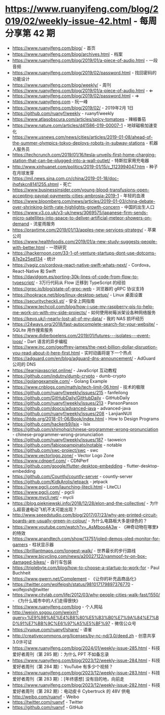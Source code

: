 # https://www.ruanyifeng.com/blog/2019/02/weekly-issue-42.html - 每周分享第 42 期

- https://www.ruanyifeng.com/blog/ - 首页
- https://www.ruanyifeng.com/blog/archives.html - 档案
- https://www.ruanyifeng.com/blog/2019/01/a-piece-of-audio.html - 一段音频
- https://www.ruanyifeng.com/blog/2019/02/password.html - 找回密码的功能设计
- https://www.ruanyifeng.com/blog/weekly/ - 周刊
- https://www.ruanyifeng.com/blog/2019/01/a-piece-of-audio.html - ⇐
- https://www.ruanyifeng.com/blog/2019/02/password.html - ⇒
- https://www.ruanyifeng.com - 阮一峰
- https://www.ruanyifeng.com/blog/2019/02/ - 2019年2月 1日
- https://github.com/ruanyf/weekly - ruanyf/weekly
- https://www.atlasobscura.com/articles/spicy-tomatoes - 辣椒番茄
- https://www.nature.com/articles/d41586-019-00007-1 - 地球磁极加速变化
- https://www.usnews.com/news/cities/articles/2019-01-08/ahead-of-the-summer-olympics-tokyo-deploys-robots-in-subway-stations - 机器人服务员
- https://techcrunch.com/2019/01/16/tesla-unveils-first-home-charging-station-that-can-be-plugged-into-a-wall-outlet/ - 特斯拉家用充电器
- http://www.xinhuanet.com/politics/2019-01/15/c_1123994047.htm - 种子在月球发芽
- https://mil.news.sina.com.cn/china/2019-01-18/doc-ihqfskcn8141255.shtml - 死亡
- https://www.businessinsider.com/young-blood-transfusions-open-accepting-paypal-payments-cities-ambrosia-2019-1 - 年轻的血液
- https://www.bloomberg.com/news/articles/2019-01-03/china-debate-over-shrinking-birth-rate-highlights-growth-concern - 中国的出生人口
- https://www.v3.co.uk/v3-uk/news/3069575/japanese-firm-sends-micro-satellites-into-space-to-deliver-artificial-meteor-showers-on-demand - 流星雨服务
- https://praxtime.com/2019/01/13/apples-new-services-strategy/ - 苹果公司
- https://www.healthfoodis.com/2019/01/a-new-study-suggests-people-with-better.html - 一项研究
- https://hackernoon.com/33-1-of-venture-startups-dont-use-dotcoms-87e2e25ed134 - 统计
- https://yagiz.co/cordova-react-native-swift-whats-next/ - Cordova，React-Native 和 Swift
- https://davidgom.es/porting-30k-lines-of-code-from-flow-to-typescript/ - 3万行代码从 Flow 迁移到 TypeScript 的经验
- https://grpc.io/blog/state-of-grpc-web - 浏览器的 gRPC 协议支持
- https://hookrace.net/blog/linux-desktop-setup/ - Linux 桌面设置
- https://securitycheckli.st/ - 安全上网指南
- https://www.techcoil.com/blog/how-i-use-my-raspberry-pis-to-help-me-work-on-with-my-side-projects/ - 如何使用树莓派架设各种网络服务
- https://kevq.uk/i-nearly-lost-all-of-my-data/ - 我的 NAS  损坏经历
- https://24ways.org/2018/fast-autocomplete-search-for-your-website/ - SQLite 用作搜索服务
- https://www.didierboelens.com/2019/01/futures---isolates---event-loop/ - Dart 语言的异步编程
- https://www.inc.com/geoffrey-james/the-next-billion-dollar-disruption-you-read-about-it-here-first.html - 实时动画将是下一个热点
- https://adguard.com/en/blog/adguard-dns-announcement/ - AdGuard 公司的 DNS
- https://learnjavascript.online/ - JavaScript 互动教程
- https://github.com/indutny/dumb-crypto - dumb-crypto
- https://golangexample.com/ - Golang Example
- https://www.cnblogs.com/math/p/tech-limit-06.html - 技术的极限
- https://github.com/ruanyf/weekly/issues/215 - fanfeilong
- https://github.com/GitHubDaily/GitHubDaily - GitHubDaily
- https://github.com/ruanyf/weekly/issues/213 - PansonPanson
- https://github.com/doocs/advanced-java - advanced-java
- https://github.com/ruanyf/weekly/issues/208 - LanjianNUll
- https://htdp.org/2018-01-06/Book/index.html - How to Design Programs
- https://github.com/hackerb9/lsix - lsix
- https://github.com/shimohq/chinese-programmer-wrong-pronunciation - chinese-programmer-wrong-pronunciation
- https://github.com/ruanyf/weekly/issues/187 - taoweicn
- https://github.com/fabiospampinato/notable - notable
- https://github.com/swc-project/swc - swc
- https://www.vectorlogo.zone/ - Vector Logo Zone
- https://www.cdnperf.com/ - CDNPerf
- https://github.com/google/flutter-desktop-embedding - flutter-desktop-embedding
- https://github.com/Countly/countly-server - countly-server
- https://github.com/KidkArolis/jetpack - jetpack
- https://www.pgcli.com/launching-litecli.html - LiteCLI
- https://www.pgcli.com/ - pgcli
- https://www.mycli.net/ - mycli
- https://blog.piekniewski.info/2018/12/28/elon-and-the-collective/ - 为什么超音速电动飞机不太可能出现？
- http://www.seeedstudio.com/blog/2017/07/23/why-are-printed-circuit-boards-are-usually-green-in-colour/ - 为什么电路板大多是绿色的？
- https://www.youtube.com/watch?v=_AsMboo4A3w - 《神奇动物在哪里》的特效
- https://www.anandtech.com/show/13751/joled-demos-oled-monitor-for-gamers - 柱状显示器
- https://brilliantmaps.com/longest-walk/ - 世界最长的步行路线
- https://www.bicycling.com/news/a20027122/vanmoof-tv-on-box-damaged-bikes/ - 自行车包装
- https://triplebyte.com/blog/how-to-choose-a-startup-to-work-for - Paul Buchheit
- https://www.gwern.net/Complement - 《让你的补充品商品化》
- https://twitter.com/wolfejosh/status/981017179897376770 - wolfejosh@twitter
- https://www.citylab.com/life/2012/03/why-people-cities-walk-fast/1550/ - 《为什么城市中的人们走得很快》
- https://www.ruanyifeng.com/blog - 个人网站
- http://weixin.sogou.com/weixin?query=%E9%98%AE%E4%B8%80%E5%B3%B0%E7%9A%84%E7%BD%91%E7%BB%9C%E6%97%A5%E5%BF%97 - 微信公众号
- https://yuque.com/ruanyf/share/ - 语雀
- http://creativecommons.org/licenses/by-nc-nd/3.0/deed.zh - 创意共享3.0许可证
- https://www.ruanyifeng.com/blog/2024/01/weekly-issue-285.html - 科技爱好者周刊（第 285 期）：为什么 PPT 不如备忘录
- https://www.ruanyifeng.com/blog/2023/12/weekly-issue-284.html - 科技爱好者周刊（第 284 期）：YouTube 有多少个视频？
- https://www.ruanyifeng.com/blog/2023/12/weekly-issue-283.html - 科技爱好者周刊（第 283 期）：[年终感想] 没有目的地，向前走
- https://www.ruanyifeng.com/blog/2023/12/weekly-issue-282.html - 科技爱好者周刊（第 282 期）：电动皮卡 Cybertruck 的 48V 供电
- http://weibo.com/ruanyf - Weibo
- https://twitter.com/ruanyf - Twitter
- https://github.com/ruanyf - GitHub